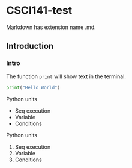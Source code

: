 # CSCI141-test

Markdown has extension name .md.

## Introduction

### Intro

The function `print` will show text in the terminal.

```python
print("Hello World")
```

Python units
* Seq execution
* Variable
* Conditions

Python units
1. Seq execution
1. Variable
1. Conditions